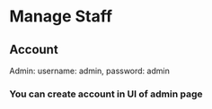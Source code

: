 # Manage Staff
## Account
Admin: username: admin, password: admin
### You can create account in UI of admin page
